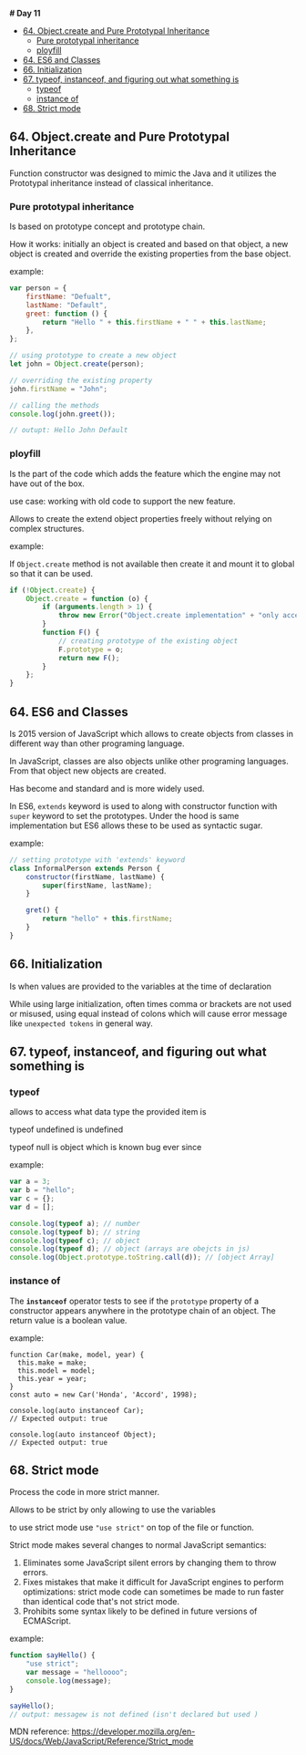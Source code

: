 **# Day 11**

- [64. Object.create and Pure Prototypal Inheritance](#64-objectcreate-and-pure-prototypal-inheritance)
  - [Pure prototypal inheritance](#pure-prototypal-inheritance)
  - [ployfill](#ployfill)
- [64. ES6 and Classes](#64-es6-and-classes)
- [66. Initialization](#66-initialization)
- [67. typeof, instanceof, and figuring out what something is](#67-typeof-instanceof-and-figuring-out-what-something-is)
  - [typeof](#typeof)
  - [instance of](#instance-of)
- [68. Strict mode](#68-strict-mode)

## 64. Object.create and Pure Prototypal Inheritance

Function constructor was designed to mimic the Java and it utilizes the Prototypal inheritance instead of classical inheritance.

### Pure prototypal inheritance

Is based on prototype concept and prototype chain.

How it works: initially an object is created and based on that object, a new object is created and override the existing properties from the base object.

example:

```jsx
var person = {
	firstName: "Defualt",
	lastName: "Default",
	greet: function () {
		return "Hello " + this.firstName + " " + this.lastName;
	},
};

// using prototype to create a new object
let john = Object.create(person);

// overriding the existing property
john.firstName = "John";

// calling the methods
console.log(john.greet());

// outupt: Hello John Default
```

### ployfill

Is the part of the code which adds the feature which the engine may not have out of the box.

use case: working with old code to support the new feature.

Allows to create the extend object properties freely without relying on complex structures.

example:

If `Object.create` method is not available then create it and mount it to global so that it can be used.

```jsx
if (!Object.create) {
	Object.create = function (o) {
		if (arguments.length > 1) {
			throw new Error("Object.create implementation" + "only accepts the first parameter");
		}
		function F() {
			// creating prototype of the existing object
			F.prototype = o;
			return new F();
		}
	};
}
```

## 64. ES6 and Classes

Is 2015 version of JavaScript which allows to create objects from classes in different way than other programing language.

In JavaScript, classes are also objects unlike other programing languages. From that object new objects are created.

Has become and standard and is more widely used.

In ES6, `extends` keyword is used to along with constructor function with `super` keyword to set the prototypes. Under the hood is same implementation but ES6 allows these to be used as syntactic sugar.

example:

```jsx
// setting prototype with 'extends' keyword
class InformalPerson extends Person {
	constructor(firstName, lastName) {
		super(firstName, lastName);
	}

	gret() {
		return "hello" + this.firstName;
	}
}
```

## 66. Initialization

Is when values are provided to the variables at the time of declaration

While using large initialization, often times comma or brackets are not used or misused, using equal instead of colons which will cause error message like `unexpected tokens` in general way.

## 67. typeof, instanceof, and figuring out what something is

### typeof

allows to access what data type the provided item is

typeof undefined is undefined

typeof null is object which is known bug ever since

example:

```jsx
var a = 3;
var b = "hello";
var c = {};
var d = [];

console.log(typeof a); // number
console.log(typeof b); // string
console.log(typeof c); // object
console.log(typeof d); // object (arrays are obejcts in js)
console.log(Object.prototype.toString.call(d)); // [object Array]
```

### instance of

The **`instanceof`** operator tests to see if the `prototype` property of a constructor appears anywhere in the prototype chain of an object. The return value is a boolean value.

example:

```
function Car(make, model, year) {
  this.make = make;
  this.model = model;
  this.year = year;
}
const auto = new Car('Honda', 'Accord', 1998);

console.log(auto instanceof Car);
// Expected output: true

console.log(auto instanceof Object);
// Expected output: true

```

## 68. Strict mode

Process the code in more strict manner.

Allows to be strict by only allowing to use the variables

to use strict mode use `"use strict"` on top of the file or function.

Strict mode makes several changes to normal JavaScript semantics:

1. Eliminates some JavaScript silent errors by changing them to throw errors.
2. Fixes mistakes that make it difficult for JavaScript engines to
   perform optimizations: strict mode code can sometimes be made to run
   faster than identical code that's not strict mode.
3. Prohibits some syntax likely to be defined in future versions of ECMAScript.

example:

```jsx
function sayHello() {
	"use strict";
	var message = "helloooo";
	console.log(message);
}

sayHello();
// output: messagew is not defined (isn't declared but used )
```

MDN reference: https://developer.mozilla.org/en-US/docs/Web/JavaScript/Reference/Strict_mode
